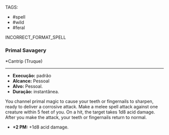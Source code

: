 TAGS:
- #spell
- #wild
- #feral

INCORRECT_FORMAT_SPELL
### Primal Savagery
*Cantrip (Truque)
___
- **Execução:** padrão
- **Alcance:** Pessoal
- **Alvo:** Pessoal.
- **Duração:** instantânea.

You channel primal magic to cause your teeth or fingernails to sharpen, ready to deliver a corrosive attack. Make a melee spell attack against one creature within 5 feet of you. On a hit, the target takes 1d8 acid damage. After you make the attack, your teeth or fingernails return to normal.

- **+2 PM:** +1d8 acid damage.
